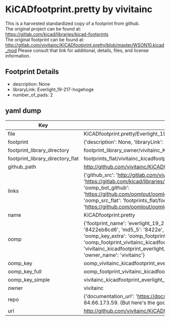 # KiCADfootprint.pretty by vivitainc  
This is a harvested standardized copy of a footprint from github.  
The original project can be found at:  
https://gitlab.com/kicad/libraries/kicad-footprints  
The original footprint can be found at:
http://gitlab.com/vivitainc/KiCADfootprint.pretty/blob/master/WSON10.kicad_mod
Please consult that link for additional, details, files, and license information.  
## Footprint Details
* description: None  
* libraryLink: Everlight_19-217-hogehoge  
* number_of_pads: 2  
## yaml dump  
| Key | Value |  
| --- | --- |  
| file | KiCADfootprint.pretty/Everlight_19-217-hogehoge.kicad_mod |  
| footprint | {'description': None, 'libraryLink': 'Everlight_19-217-hogehoge', 'number_of_pads': 2} |  
| footprint_library_directory | footprint_library_owner/vivitainc_KiCADfootprint.pretty |  
| footprint_library_directory_flat | footprints_flat/vivitainc_kicadfootprint_everlight_19_217_hogehoge/working |  
| github_path | http://github.com/vivitainc/KiCADfootprint.pretty/blob/master/Everlight_19-217-hogehoge.kicad_mod |  
| links | {'github_src': 'http://gitlab.com/vivitainc/KiCADfootprint.pretty/blob/master/WSON10.kicad_mod', 'github_src_repo': 'https://gitlab.com/kicad/libraries/kicad-footprints', 'oomp_bot': 'footprints/vivitainc_kicadfootprint_everlight_19_217_hogehoge/working', 'oomp_bot_github': 'https://github.com/oomlout/oomlout_oomp_footprint_bot/tree/main/footprints/vivitainc_kicadfootprint_everlight_19_217_hogehoge/working', 'oomp_src_flat': 'footprints_flat/footprints_flat/vivitainc_kicadfootprint_everlight_19_217_hogehoge/working', 'oomp_src_flat_github': 'https://github.com/oomlout/oomlout_oomp_footprint_src/tree/main/footprints_flat/vivitainc_kicadfootprint_everlight_19_217_hogehoge/working'} |  
| name | KiCADfootprint.pretty |  
| oomp | {'footprint_name': 'everlight_19_217_hogehoge', 'library_name': 'kicadfootprint', 'md5': '8422eb8cd67bc3613af95ee8d7680fdb', 'md5_10': '8422eb8cd6', 'md5_5': '8422e', 'md5_6': '8422eb', 'oomp_key': 'oomp_vivitainc_kicadfootprint_everlight_19_217_hogehoge', 'oomp_key_extra': 'oomp_footprint_vivitainc_kicadfootprint_everlight_19_217_hogehoge', 'oomp_key_full': 'oomp_footprint_vivitainc_kicadfootprint_everlight_19_217_hogehoge_8422eb', 'oomp_key_simple': 'vivitainc_kicadfootprint_everlight_19_217_hogehoge', 'original_filename': 'KiCADfootprint.pretty/Everlight_19-217-hogehoge.kicad_mod', 'owner_name': 'vivitainc'} |  
| oomp_key | oomp_vivitainc_kicadfootprint_everlight_19_217_hogehoge |  
| oomp_key_full | oomp_footprint_vivitainc_kicadfootprint_everlight_19_217_hogehoge |  
| oomp_key_simple | vivitainc_kicadfootprint_everlight_19_217_hogehoge |  
| owner | vivitainc |  
| repo | {'documentation_url': 'https://docs.github.com/rest/overview/resources-in-the-rest-api#rate-limiting', 'message': "API rate limit exceeded for 84.66.173.59. (But here's the good news: Authenticated requests get a higher rate limit. Check out the documentation for more details.)"} |  
| url | http://github.com/vivitainc/KiCADfootprint.pretty |  

